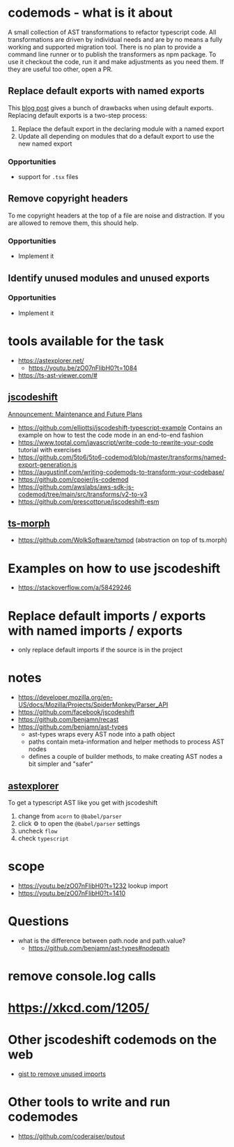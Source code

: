 # codemods - what is it about

A small collection of AST transformations to refactor typescript code.
All transformations are driven by individual needs and are by no means a fully working and supported migration tool.
There is no plan to provide a command line runner or to publish the transformers as npm package.
To use it checkout the code, run it and make adjustments as you need them.
If they are useful too other, open a PR.

## Replace default exports with named exports

This [blog post](https://humanwhocodes.com/blog/2019/01/stop-using-default-exports-javascript-module/) gives a bunch of drawbacks when using default exports.
Replacing default exports is a two-step process:

1. Replace the default export in the declaring module with a named export
1. Update all depending on modules that do a default export to use the new named export

### Opportunities

- support for `.tsx` files

## Remove copyright headers

To me copyright headers at the top of a file are noise and distraction.
If you are allowed to remove them, this should help.

### Opportunities

- Implement it

## Identify unused modules and unused exports

### Opportunities

- Implement it

# tools available for the task

- https://astexplorer.net/
  - https://youtu.be/zO07nFlibH0?t=1084
- https://ts-ast-viewer.com/#

## [jscodeshift](https://github.com/facebook/jscodeshift)

[Announcement: Maintenance and Future Plans](https://github.com/facebook/jscodeshift/issues/587)

- https://github.com/elliottsj/jscodeshift-typescript-example
  Contains an example on how to test the code mode in an end-to-end fashion
- https://www.toptal.com/javascript/write-code-to-rewrite-your-code
  tutorial with exercises
- https://github.com/5to6/5to6-codemod/blob/master/transforms/named-export-generation.js
- https://augustinlf.com/writing-codemods-to-transform-your-codebase/
- https://github.com/cpojer/js-codemod
- https://github.com/awslabs/aws-sdk-js-codemod/tree/main/src/transforms/v2-to-v3
- https://github.com/prescottprue/jscodeshift-esm

## [ts-morph](https://ts-morph.com/)

- https://github.com/WolkSoftware/tsmod (abstraction on top of ts.morph)

# Examples on how to use jscodeshift

- https://stackoverflow.com/a/58429246

# Replace default imports / exports with named imports / exports

- only replace default imports if the source is in the project

# notes

- https://developer.mozilla.org/en-US/docs/Mozilla/Projects/SpiderMonkey/Parser_API
- https://github.com/facebook/jscodeshift
- https://github.com/benjamn/recast
- https://github.com/benjamn/ast-types
  - ast-types wraps every AST node into a path object
  - paths contain meta-information and helper methods to process AST nodes
  - defines a couple of builder methods, to make creating AST nodes a bit simpler and "safer"

## [astexplorer](https://astexplorer.net/)

To get a typescript AST like you get with jscodeshift

1. change from `acorn` to `@babel/parser`
1. click ⚙️ to open the `@babel/parser` settings
1. uncheck `flow`
1. check `typescript`

# scope

- https://youtu.be/zO07nFlibH0?t=1232 lookup import
- https://youtu.be/zO07nFlibH0?t=1410

# Questions

- what is the difference between path.node and path.value?
  - https://github.com/benjamn/ast-types#nodepath

# remove console.log calls

# https://xkcd.com/1205/

# Other jscodeshift codemods on the web

- [gist to remove unused imports](https://gist.github.com/nemtsov/8f5a6a78268839abaca78ad1fbe8368c)

# Other tools to write and run codemodes

- https://github.com/coderaiser/putout
